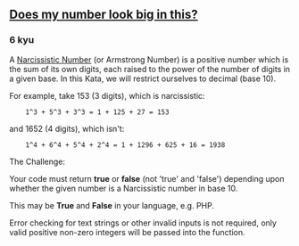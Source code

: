 <h2><a href=https://www.codewars.com/kata/5287e858c6b5a9678200083c/train/javascript/677a8e3de2e413f25f4508fa target="_blank">Does my number look big in this?</a></h2><h3>6 kyu</h3><p>A <a href="https://en.wikipedia.org/wiki/Narcissistic_number" data-turbolinks="false" target="_blank">Narcissistic Number</a>  (or Armstrong Number) is a positive number which is the sum of its own digits, each raised to the power of the number of digits in a given base. In this Kata, we will restrict ourselves to decimal (base 10).</p><p>For example, take 153 (3 digits), which is narcissistic:</p><pre><code>    1^3 + 5^3 + 3^3 = 1 + 125 + 27 = 153</code></pre><p>and 1652 (4 digits), which isn't:</p><pre><code>    1^4 + 6^4 + 5^4 + 2^4 = 1 + 1296 + 625 + 16 = 1938</code></pre><p>The Challenge:</p><p>Your code must return <strong>true</strong> or <strong>false</strong> (not 'true' and 'false') depending upon whether the given number is a Narcissistic number in base 10. </p><p>This may be <strong>True</strong> and <strong>False</strong> in your language, e.g. PHP. </p><p>Error checking for text strings or other invalid inputs is not required, only valid positive non-zero integers will be passed into the function. </p>